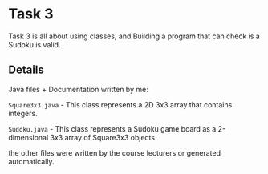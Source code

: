 # Task 3
Task 3 is all about using classes, and Building a program that can check is a Sudoku is valid.

## Details

Java files + Documentation written by me:

`Square3x3.java` - This class represents a 2D 3x3 array that contains integers.

`Sudoku.java` - This class represents a Sudoku game board as a 2-dimensional 3x3 array of Square3x3 objects.


the other files were written by the course lecturers or generated automatically.

